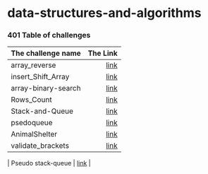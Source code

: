 # data-structures-and-algorithms

### 401 Table of challenges

| The challenge name  |                                                The Link |
|:--------------------|--------------------------------------------------------:|
| array_reverse       |                                [link](./array-reverse/) | 
| insert_Shift_Array  |                             [link](./insertShiftArray/) | 
| array-binary-search |                          [link](./array-binary-search/) | 
| Rows_Count          |                           [link](./2D-Array-Row-Count/) | 
| Stack-and-Queue     |                               [link](./stack-and-queue) | 
| psedoqueue     |                               [link](./stack-and-queue/app/src/main/java/com/pkg/psedoqueue/) | 
| AnimalShelter     |                               [link](./stack-and-queue/app/src/main/java/com/pkg/AnimalShelter/) | 
| validate_brackets     |                               [link](./stack-and-queue/app/src/main/java/com/pkg/brackets.java) | 

| Pseudo stack-queue  | [link](./stack-queue-pseudo/app/src/main/java/com/pkg/pseudoqueue.java) | 

